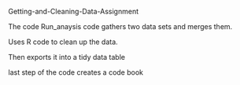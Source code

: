 Getting-and-Cleaning-Data-Assignment

The code Run_anaysis code gathers two data sets and merges them.  

Uses R code to clean up the data.  

Then exports it into a tidy data table

last step of the code creates a code book 
